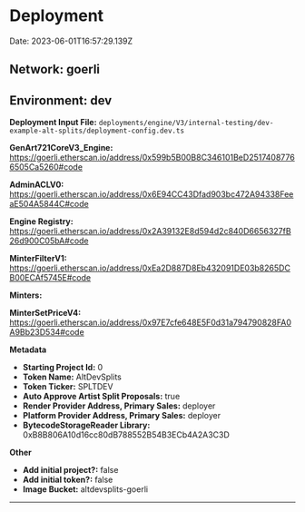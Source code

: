 
# Deployment

Date: 2023-06-01T16:57:29.139Z

## **Network:** goerli

## **Environment:** dev

**Deployment Input File:** `deployments/engine/V3/internal-testing/dev-example-alt-splits/deployment-config.dev.ts`

**GenArt721CoreV3_Engine:** https://goerli.etherscan.io/address/0x599b5B00B8C346101BeD25174087766505Ca5260#code

**AdminACLV0:** https://goerli.etherscan.io/address/0x6E94CC43Dfad903bc472A94338FeeaE504A5844C#code

**Engine Registry:** https://goerli.etherscan.io/address/0x2A39132E8d594d2c840D6656327fB26d900C05bA#code

**MinterFilterV1:** https://goerli.etherscan.io/address/0xEa2D887D8Eb432091DE03b8265DCB00ECAf5745E#code

**Minters:**

**MinterSetPriceV4:** https://goerli.etherscan.io/address/0x97E7cfe648E5F0d31a794790828FA0A9Bb23D534#code



**Metadata**

- **Starting Project Id:** 0
- **Token Name:** AltDevSplits
- **Token Ticker:** SPLTDEV
- **Auto Approve Artist Split Proposals:** true
- **Render Provider Address, Primary Sales:** deployer
- **Platform Provider Address, Primary Sales:** deployer
- **BytecodeStorageReader Library:** 0xB8B806A10d16cc80dB788552B54B3ECb4A2A3C3D

**Other**

- **Add initial project?:** false
- **Add initial token?:** false
- **Image Bucket:** altdevsplits-goerli

---

